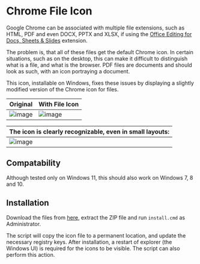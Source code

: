 # Chrome File Icon

Google Chrome can be associated with multiple file extensions, such as HTML, PDF and even DOCX, PPTX and XLSX, if using the [Office Editing for Docs, Sheets & Slides](https://chrome.google.com/webstore/detail/office-editing-for-docs-s/gbkeegbaiigmenfmjfclcdgdpimamgkj) extension.

The problem is, that all of these files get the default Chrome icon.
In certain situations, such as on the desktop, this can make it difficult to distinguish what is a file, and what is the browser.
PDF files are documents and should look as such, with an icon portraying a document.

This icon, installable on Windows, fixes these issues by displaying a slightly modified version of the Chrome icon for files.

| Original    | With File Icon |
| ----------- | -------------- |
| ![image](https://user-images.githubusercontent.com/22964601/199859096-45a86c40-09a6-4179-8494-150c87477e4d.png) | ![image](https://user-images.githubusercontent.com/22964601/199858856-7b5722b8-8451-4c55-99c1-dcdf1b9e0dd5.png) |

| The icon is clearly recognizable, even in small layouts: |
| -------------------------------------------------------- |
| ![image](https://user-images.githubusercontent.com/22964601/199859925-c38f4b68-184b-4ccd-bbb4-3b9f7583c5fb.png) |

## Compatability
Although tested only on Windows 11, this should also work on Windows 7, 8 and 10.

## Installation
Download the files from [here](https://github.com/Tikolu/ChromeFileIcon/archive/refs/heads/main.zip), extract the ZIP file and run `install.cmd` as Administrator.

The script will copy the icon file to a permanent location, and update the necessary registry keys.
After installation, a restart of explorer (the Windows UI) is required for the icons to be visible.
The script can also perform this action.
